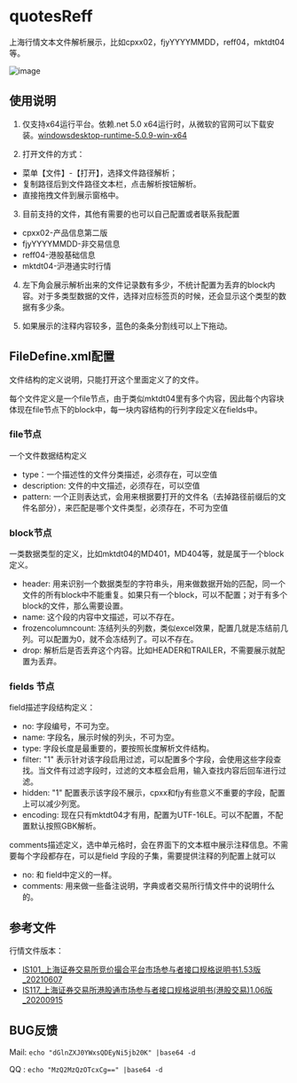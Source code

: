 # quotesReff
上海行情文本文件解析展示，比如cpxx02，fjyYYYYMMDD，reff04，mktdt04等。

![image](https://user-images.githubusercontent.com/1582931/132092000-59582c96-e745-4dd3-bc85-07f098a2a714.png)

## 使用说明
1. 仅支持x64运行平台。依赖.net 5.0 x64运行时，从微软的官网可以下载安装。[windowsdesktop-runtime-5.0.9-win-x64](https://download.visualstudio.microsoft.com/download/pr/8bc41df1-cbb4-4da6-944f-6652378e9196/1014aacedc80bbcc030dabb168d2532f/windowsdesktop-runtime-5.0.9-win-x64.exe)

2. 打开文件的方式：
* 菜单【文件】-【打开】，选择文件路径解析；
* 复制路径后到文件路径文本栏，点击解析按钮解析。
* 直接拖拽文件到展示窗格中。

3. 目前支持的文件，其他有需要的也可以自己配置或者联系我配置 
* cpxx02-产品信息第二版
* fjyYYYYMMDD-非交易信息
* reff04-港股基础信息
* mktdt04-沪港通实时行情

4. 左下角会展示解析出来的文件记录数有多少，不统计配置为丢弃的block内容。对于多类型数据的文件，选择对应标签页的时候，还会显示这个类型的数据有多少条。

5. 如果展示的注释内容较多，蓝色的条条分割线可以上下拖动。

## FileDefine.xml配置
文件结构的定义说明，只能打开这个里面定义了的文件。

每个文件定义是一个file节点，由于类似mktdt04里有多个内容，因此每个内容块体现在file节点下的block中，每一块内容结构的行列字段定义在fields中。

### file节点
一个文件数据结构定义
* type：一个描述性的文件分类描述，必须存在，可以空值
* description: 文件的中文描述，必须存在，可以空值
* pattern: 一个正则表达式，会用来根据要打开的文件名（去掉路径前缀后的文件名部分），来匹配是哪个文件类型，必须存在，不可为空值

### block节点
一类数据类型的定义，比如mktdt04的MD401，MD404等，就是属于一个block定义。
* header: 用来识别一个数据类型的字符串头，用来做数据开始的匹配，同一个文件的所有block中不能重复。如果只有一个block，可以不配置；对于有多个block的文件，那么需要设置。
* name: 这个段的内容中文描述，可以不存在。
* frozencolumncount: 冻结列头的列数，类似excel效果，配置几就是冻结前几列。可以配置为0，就不会冻结列了。可以不存在。
* drop: 解析后是否丢弃这个内容。比如HEADER和TRAILER，不需要展示就配置为丢弃。

### fields 节点
field描述字段结构定义：
* no: 字段编号，不可为空。
* name: 字段名，展示时候的列头，不可为空。
* type: 字段长度是最重要的，要按照长度解析文件结构。
* filter: "1" 表示针对该字段启用过滤，可以配置多个字段，会使用这些字段查找。当文件有过滤字段时，过滤的文本框会启用，输入查找内容后回车进行过滤。
* hidden: "1" 配置表示该字段不展示，cpxx和fjy有些意义不重要的字段，配置上可以减少列宽。
* encoding: 现在只有mktdt04才有用，配置为UTF-16LE。可以不配置，不配置默认按照GBK解析。

comments描述定义，选中单元格时，会在界面下的文本框中展示注释信息。不需要每个字段都存在，可以是field 字段的子集，需要提供注释的列配置上就可以
* no: 和 field中定义的一样。
* comments: 用来做一些备注说明，字典或者交易所行情文件中的说明什么的。

## 参考文件
行情文件版本：
* [IS101_上海证券交易所竞价撮合平台市场参与者接口规格说明书1.53版_20210607](http://www.sse.com.cn/services/tradingservice/tradingtech/technical/data/c/IS101_PartTradInterface_CV1.53_20210607.pdf)
* [IS117_上海证券交易所港股通市场参与者接口规格说明书(港股交易)1.06版_20200915](http://www.sse.com.cn/services/tradingservice/tradingtech/technical/data/c/IS117_SSE_HKSE_ITPInterface_CV106_20200915.pdf)

## BUG反馈
Mail: `echo "dGlnZXJ0YWxsQDEyNi5jb20K" |base64 -d`

QQ  : `echo "MzQ2MzQzOTcxCg==" |base64 -d`